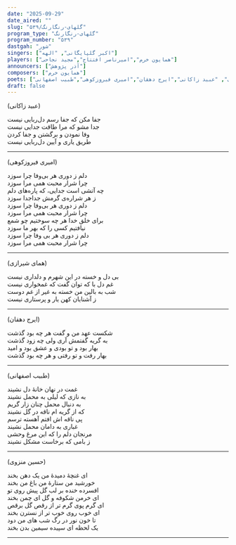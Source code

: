 ```yaml
---
date: "2025-09-29"
date_aired: ""
slug: "گلهای-رنگارنگ/۵۳۹"
program_type: "گلهای-رنگارنگ"
program_number: "۵۳۹"
dastgah: "شور"
singers: ["اکبر گلپایگانی", "الهه"]
players: ["همایون خرم","امیرناصر افتتاح","مجید نجاحی"]
announcers: ["آذر پژوهش"]
composers: ["همایون خرم"]
poets: ["همای شیرازی","حسین منزوی", "عبید زاکانی","ایرج دهقان","امیری فیروزکوهی","طبیب اصفهانی"]
draft: false
---
```


(عبید زاکانی)

جفا مکن که جفا رسم دل‌ربایی نیست  
جدا مشو که مرا طاقت جدایی نیست  
وفا نمودن و برگشتن و جفا کردن  
طریق یاری و آیین دل‌ربایی نیست  

---

(امیری فیروزکوهی)

دلم ز دوری هر بی‌وفا چرا سوزد  
چرا شرار محبت همی مرا سوزد  
چه آتشی است جدایی، که پاره‌های دلم  
ز هر شراره‌ی گرمش جداجدا سوزد  
دلم ز دوری هر بی‌وفا چرا سوزد  
چرا شرار محبت همی مرا سوزد  
برای خلق خدا هر چه سوختیم چو شمع  
نیافتیم کسی را که بهر ما سوزد  
دلم ز دوری هر بی وفا چرا سوزد  
چرا شرار محبت همی مرا سوزد

---

(همای شیرازی)

بی دل و خسته در این شهرم و دلداری نیست  
غم دل با که توان گفت که غمخواری نیست  
شب به بالین من خسته به غیر از غم دوست  
ز آشنایان کهن یار و پرستاری نیست

---

(ایرج دهقان)

شکست عهد من و گفت هر چه بود گذشت  
به گریه گفتمش آری ولی چه زود گذشت  
بهار بود و تو بودی و عشق بود و امید  
بهار رفت و تو رفتی و هر چه بود گذشت

---
 
(طبیب اصفهانی)

غمت در نهان خانۀ دل نشیند  
به نازی که لیلی به محمل نشیند  
به دنبال محمل چنان زار گریم  
که از گریه ام ناقه در گل نشیند  
پی ناقه اش افتم آهسته ترسم  
غباری به دامان محمل نشیند  
مرنجان دلم را که این مرغ وحشی  
ز بامی که برخاست مشکل نشیند

---

(حسین منزوی)

ای غنچۀ دمیدۀ من یک دهن بخند  
خورشید من ستارۀ من باغ من بخند  
افسرده خنده بر لب گل پیش روی تو  
ای خرمن شکوفه و گل ای چمن بخند  
ای گرم پوی گرم تر از رقص گل برقص  
ای خوب روی خوب تر از نسترن بخند  
تا خون نور در رگ شب های من دود  
یک لحظه ای سپیده سیمین بدن بخند

---